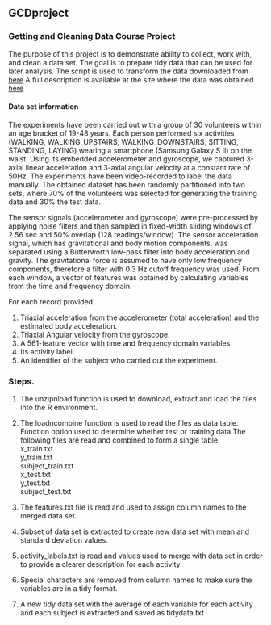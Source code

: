 ## GCDproject
### Getting and Cleaning Data Course Project
The purpose of this project is to demonstrate ability to collect, work with, and clean a data set. The goal is to prepare tidy data that can be used for later analysis. 
The script is used to transform the data downloaded from [here](https://d396qusza40orc.cloudfront.net/getdata%2Fprojectfiles%2FUCI%20HAR%20Dataset.zip) A full description is available at the site where the data was obtained [here](http://archive.ics.uci.edu/ml/datasets/Human+Activity+Recognition+Using+Smartphones) 

#### Data set information
The experiments have been carried out with a group of 30 volunteers within an age bracket of 19-48 years. Each person performed six activities (WALKING, WALKING_UPSTAIRS, WALKING_DOWNSTAIRS, SITTING, STANDING, LAYING) wearing a smartphone (Samsung Galaxy S II) on the waist. Using its embedded accelerometer and gyroscope, we captured 3-axial linear acceleration and 3-axial angular velocity at a constant rate of 50Hz. The experiments have been video-recorded to label the data manually. The obtained dataset has been randomly partitioned into two sets, where 70% of the volunteers was selected for generating the training data and 30% the test data. 

The sensor signals (accelerometer and gyroscope) were pre-processed by applying noise filters and then sampled in fixed-width sliding windows of 2.56 sec and 50% overlap (128 readings/window). The sensor acceleration signal, which has gravitational and body motion components, was separated using a Butterworth low-pass filter into body acceleration and gravity. The gravitational force is assumed to have only low frequency components, therefore a filter with 0.3 Hz cutoff frequency was used. From each window, a vector of features was obtained by calculating variables from the time and frequency domain.

For each record provided:
1. Triaxial acceleration from the accelerometer (total acceleration) and the estimated body acceleration.
2. Triaxial Angular velocity from the gyroscope. 
3. A 561-feature vector with time and frequency domain variables. 
4. Its activity label. 
5. An identifier of the subject who carried out the experiment.

### Steps. 
1. The unzipnload function is used to download, extract and load the files into the R environment.

2. The loadncombine function is used to read the files as data table. Function option used to determine whether test or training data
The following files are read and combined to form a single table.  
x_train.txt  
y_train.txt  
subject_train.txt  
x_test.txt  
y_test.txt  
subject_test.txt  

3. The features.txt file is read and used to assign column names to the merged data set.

4. Subset of data set is extracted to create new data set with mean and standard deviation values.

5. activity_labels.txt is read and values used to merge with data set in order to provide a clearer description for each activity.

6. Special characters are removed from column names to make sure the variables are in a tidy format.

7.  A new tidy data set with the average of each variable for each activity and each subject is extracted and saved as tidydata.txt

